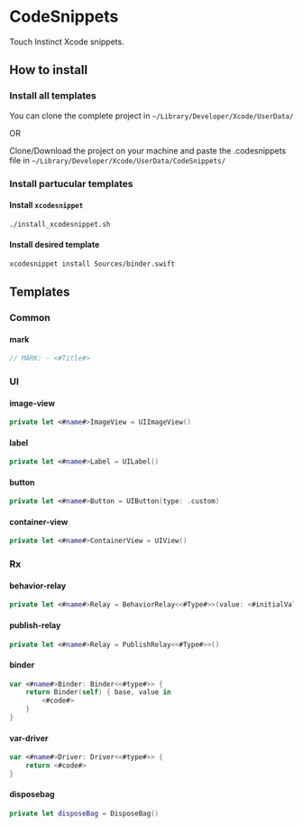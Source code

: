 # CodeSnippets
Touch Instinct Xcode snippets.

## How to install

### Install all templates
You can clone the complete project in ```~/Library/Developer/Xcode/UserData/```

OR

Clone/Download the project on your machine and paste the .codesnippets file in ```~/Library/Developer/Xcode/UserData/CodeSnippets/```

### Install partucular templates

#### Install `xcodesnippet`

```sh
./install_xcodesnippet.sh
```

#### Install desired template

```sh
xcodesnippet install Sources/binder.swift
```


## Templates

### Common

#### mark

```swift
// MARK: - <#Title#>
```

### UI

#### image-view

```swift
private let <#name#>ImageView = UIImageView()
```

#### label

```swift
private let <#name#>Label = UILabel()
```

#### button

```swift
private let <#name#>Button = UIButton(type: .custom)
```

#### container-view

```swift
private let <#name#>ContainerView = UIView()
```

### Rx

#### behavior-relay

```swift
private let <#name#>Relay = BehaviorRelay<<#Type#>>(value: <#initialValue#>)
```

#### publish-relay

```swift
private let <#name#>Relay = PublishRelay<<#Type#>>()
```

#### binder

```swift
var <#name#>Binder: Binder<<#type#>> {
    return Binder(self) { base, value in
        <#code#>
    }
}
```

#### var-driver

```swift
var <#name#>Driver: Driver<<#type#>> {
    return <#code#>
}
```

#### disposebag

```swift
private let disposeBag = DisposeBag()
```

